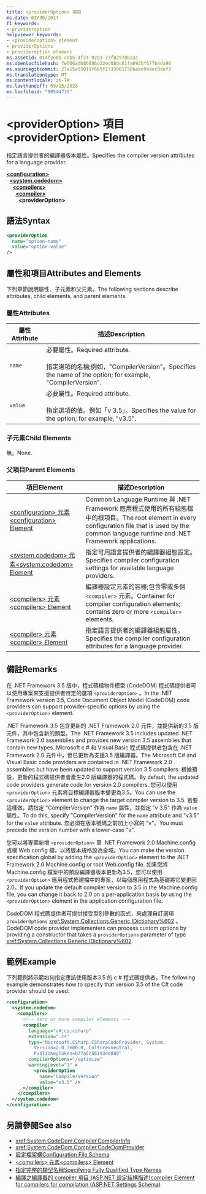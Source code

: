```yaml
---
title: <providerOption> 項目
ms.date: 03/30/2017
f1_keywords:
- provideroption
helpviewer_keywords:
- <provideroption> element
- providerOptions
- provideroption element
ms.assetid: 014f2e0b-c0b5-4fc4-92d3-73f02978b2a1
ms.openlocfilehash: 7e006adb86886d22ec08dc61fa092bf677b4da96
ms.sourcegitcommit: 27a15a55019f6b5f2733961738babe94aec0def3
ms.translationtype: MT
ms.contentlocale: zh-TW
ms.lasthandoff: 09/15/2020
ms.locfileid: "90544735"
---
```

# <a name="provideroption-element"></a><span data-ttu-id="27704-102">\<providerOption> 項目</span><span class="sxs-lookup"><span data-stu-id="27704-102">\<providerOption> Element</span></span>
<span data-ttu-id="27704-103">指定語言提供者的編譯器版本屬性。</span><span class="sxs-lookup"><span data-stu-id="27704-103">Specifies the compiler version attributes for a language provider.</span></span>  

[**\<configuration>**](../configuration-element.md)\
&nbsp;&nbsp;[**\<system.codedom>**](system-codedom-element.md)\
&nbsp;&nbsp;&nbsp;&nbsp;[**\<compilers>**](compilers-element.md)\
&nbsp;&nbsp;&nbsp;&nbsp;&nbsp;&nbsp;[**\<compiler>**](compiler-element.md)\
&nbsp;&nbsp;&nbsp;&nbsp;&nbsp;&nbsp;&nbsp;&nbsp;**\<providerOption>**

## <a name="syntax"></a><span data-ttu-id="27704-104">語法</span><span class="sxs-lookup"><span data-stu-id="27704-104">Syntax</span></span>  
  
```xml  
<providerOption  
  name="option-name"  
  value="option-value"  
/>  
```  
  
## <a name="attributes-and-elements"></a><span data-ttu-id="27704-105">屬性和項目</span><span class="sxs-lookup"><span data-stu-id="27704-105">Attributes and Elements</span></span>  
 <span data-ttu-id="27704-106">下列章節說明屬性、子元素和父元素。</span><span class="sxs-lookup"><span data-stu-id="27704-106">The following sections describe attributes, child elements, and parent elements.</span></span>  
  
### <a name="attributes"></a><span data-ttu-id="27704-107">屬性</span><span class="sxs-lookup"><span data-stu-id="27704-107">Attributes</span></span>  
  
|<span data-ttu-id="27704-108">屬性</span><span class="sxs-lookup"><span data-stu-id="27704-108">Attribute</span></span>|<span data-ttu-id="27704-109">描述</span><span class="sxs-lookup"><span data-stu-id="27704-109">Description</span></span>|  
|---------------|-----------------|  
|`name`|<span data-ttu-id="27704-110">必要屬性。</span><span class="sxs-lookup"><span data-stu-id="27704-110">Required attribute.</span></span><br /><br /> <span data-ttu-id="27704-111">指定選項的名稱;例如，"CompilerVersion"。</span><span class="sxs-lookup"><span data-stu-id="27704-111">Specifies the name of the option; for example, "CompilerVersion".</span></span>|  
|`value`|<span data-ttu-id="27704-112">必要屬性。</span><span class="sxs-lookup"><span data-stu-id="27704-112">Required attribute.</span></span><br /><br /> <span data-ttu-id="27704-113">指定選項的值。例如「v 3.5」。</span><span class="sxs-lookup"><span data-stu-id="27704-113">Specifies the value for the option; for example, "v3.5".</span></span>|  
  
### <a name="child-elements"></a><span data-ttu-id="27704-114">子元素</span><span class="sxs-lookup"><span data-stu-id="27704-114">Child Elements</span></span>  
 <span data-ttu-id="27704-115">無。</span><span class="sxs-lookup"><span data-stu-id="27704-115">None.</span></span>  
  
### <a name="parent-elements"></a><span data-ttu-id="27704-116">父項目</span><span class="sxs-lookup"><span data-stu-id="27704-116">Parent Elements</span></span>  
  
|<span data-ttu-id="27704-117">項目</span><span class="sxs-lookup"><span data-stu-id="27704-117">Element</span></span>|<span data-ttu-id="27704-118">描述</span><span class="sxs-lookup"><span data-stu-id="27704-118">Description</span></span>|  
|-------------|-----------------|  
|[<span data-ttu-id="27704-119">\<configuration> 元素</span><span class="sxs-lookup"><span data-stu-id="27704-119">\<configuration> Element</span></span>](../configuration-element.md)|<span data-ttu-id="27704-120">Common Language Runtime 與 .NET Framework 應用程式使用的所有組態檔中的根項目。</span><span class="sxs-lookup"><span data-stu-id="27704-120">The root element in every configuration file that is used by the common language runtime and .NET Framework applications.</span></span>|  
|[<span data-ttu-id="27704-121">\<system.codedom> 元素</span><span class="sxs-lookup"><span data-stu-id="27704-121">\<system.codedom> Element</span></span>](system-codedom-element.md)|<span data-ttu-id="27704-122">指定可用語言提供者的編譯器組態設定。</span><span class="sxs-lookup"><span data-stu-id="27704-122">Specifies compiler configuration settings for available language providers.</span></span>|  
|[<span data-ttu-id="27704-123">\<compilers> 元素</span><span class="sxs-lookup"><span data-stu-id="27704-123">\<compilers> Element</span></span>](compilers-element.md)|<span data-ttu-id="27704-124">編譯器設定元素的容器;包含零或多個 `<compiler>` 元素。</span><span class="sxs-lookup"><span data-stu-id="27704-124">Container for compiler configuration elements; contains zero or more `<compiler>` elements.</span></span>|  
|[<span data-ttu-id="27704-125">\<compiler> 元素</span><span class="sxs-lookup"><span data-stu-id="27704-125">\<compiler> Element</span></span>](compiler-element.md)|<span data-ttu-id="27704-126">指定語言提供者的編譯器組態屬性。</span><span class="sxs-lookup"><span data-stu-id="27704-126">Specifies the compiler configuration attributes for a language provider.</span></span>|  
  
## <a name="remarks"></a><span data-ttu-id="27704-127">備註</span><span class="sxs-lookup"><span data-stu-id="27704-127">Remarks</span></span>  
 <span data-ttu-id="27704-128">在 .NET Framework 3.5 版中，程式碼檔物件模型 (CodeDOM) 程式碼提供者可以使用專案來支援提供者特定的選項 `<providerOption>` 。</span><span class="sxs-lookup"><span data-stu-id="27704-128">In the .NET Framework version 3.5, Code Document Object Model (CodeDOM) code providers can support provider-specific options by using the `<providerOption>` element.</span></span>  
  
 <span data-ttu-id="27704-129">.NET Framework 3.5 包含更新的 .NET Framework 2.0 元件，並提供新的3.5 版元件，其中包含新的類型。</span><span class="sxs-lookup"><span data-stu-id="27704-129">The .NET Framework 3.5 includes updated .NET Framework 2.0 assemblies and provides new version 3.5 assemblies that contain new types.</span></span> <span data-ttu-id="27704-130">Microsoft c # 和 Visual Basic 程式碼提供者包含在 .NET Framework 2.0 元件中，但已更新為支援3.5 版編譯器。</span><span class="sxs-lookup"><span data-stu-id="27704-130">The Microsoft C# and Visual Basic code providers are contained in .NET Framework 2.0 assemblies but have been updated to support version 3.5 compilers.</span></span> <span data-ttu-id="27704-131">根據預設，更新的程式碼提供者會產生2.0 版編譯器的程式碼。</span><span class="sxs-lookup"><span data-stu-id="27704-131">By default, the updated code providers generate code for version 2.0 compilers.</span></span> <span data-ttu-id="27704-132">您可以使用 `<providerOption>` 元素將目標編譯器版本變更為3.5。</span><span class="sxs-lookup"><span data-stu-id="27704-132">You can use the `<providerOption>` element to change the target compiler version to 3.5.</span></span> <span data-ttu-id="27704-133">若要這樣做，請指定 "CompilerVersion" 作為 `name` 屬性，並指定 "v 3.5" 作為 `value` 屬性。</span><span class="sxs-lookup"><span data-stu-id="27704-133">To do this, specify "CompilerVersion" for the `name` attribute and "v3.5" for the `value` attribute.</span></span> <span data-ttu-id="27704-134">您必須在版本號碼之前加上小寫的 "v"。</span><span class="sxs-lookup"><span data-stu-id="27704-134">You must precede the version number with a lower-case "v".</span></span>  
  
 <span data-ttu-id="27704-135">您可以將專案新增 `<providerOption>` 至 .NET Framework 2.0 Machine.config 或根 Web.config 檔，以將版本規格設為全域。</span><span class="sxs-lookup"><span data-stu-id="27704-135">You can make the version specification global by adding the `<providerOption>` element to the .NET Framework 2.0 Machine.config or root Web.config file.</span></span> <span data-ttu-id="27704-136">如果您將 Machine.config 檔案中的預設編譯器版本更新為3.5，您可以使用 `<providerOption>` 應用程式佈建檔中的專案，以每個應用程式為基礎將它變更回2.0。</span><span class="sxs-lookup"><span data-stu-id="27704-136">If you update the default compiler version to 3.5 in the Machine.config file, you can change it back to 2.0 on a per-application basis by using the `<providerOption>` element in the application configuration file.</span></span>  
  
 <span data-ttu-id="27704-137">CodeDOM 程式碼提供者可提供接受型別參數的函式，來處理自訂選項 `providerOptions` <xref:System.Collections.Generic.IDictionary%602> 。</span><span class="sxs-lookup"><span data-stu-id="27704-137">CodeDOM code provider implementers can process custom options by providing a constructor that takes a `providerOptions` parameter of type <xref:System.Collections.Generic.IDictionary%602>.</span></span>  
  
## <a name="example"></a><span data-ttu-id="27704-138">範例</span><span class="sxs-lookup"><span data-stu-id="27704-138">Example</span></span>  
 <span data-ttu-id="27704-139">下列範例將示範如何指定應該使用版本3.5 的 c # 程式碼提供者。</span><span class="sxs-lookup"><span data-stu-id="27704-139">The following example demonstrates how to specify that version 3.5 of the C# code provider should be used.</span></span>  
  
```xml  
<configuration>  
  <system.codedom>  
    <compilers>  
      <!-- zero or more compiler elements -->  
      <compiler  
        language="c#;cs;csharp"  
        extension=".cs"  
        type="Microsoft.CSharp.CSharpCodeProvider, System,
          Version=2.0.3600.0, Culture=neutral,
          PublicKeyToken=b77a5c561934e089"  
        compilerOptions="/optimize"  
        warningLevel="1" >  
          <providerOption  
            name="CompilerVersion"  
            value="v3.5" />  
      </compiler>  
    </compilers>  
  </system.codedom>  
</configuration>  
```  
  
## <a name="see-also"></a><span data-ttu-id="27704-140">另請參閱</span><span class="sxs-lookup"><span data-stu-id="27704-140">See also</span></span>

- <xref:System.CodeDom.Compiler.CompilerInfo>
- <xref:System.CodeDom.Compiler.CodeDomProvider>
- [<span data-ttu-id="27704-141">設定檔架構</span><span class="sxs-lookup"><span data-stu-id="27704-141">Configuration File Schema</span></span>](../index.md)
- [<span data-ttu-id="27704-142">\<compilers> 元素</span><span class="sxs-lookup"><span data-stu-id="27704-142">\<compilers> Element</span></span>](compilers-element.md)
- [<span data-ttu-id="27704-143">指定完整的類型名稱</span><span class="sxs-lookup"><span data-stu-id="27704-143">Specifying Fully Qualified Type Names</span></span>](../../../reflection-and-codedom/specifying-fully-qualified-type-names.md)
- <span data-ttu-id="27704-144">[編譯之編譯器的 compiler 項目 (ASP.NET 設定結構描述)](/previous-versions/dotnet/netframework-4.0/a15ebt6c(v=vs.100))</span><span class="sxs-lookup"><span data-stu-id="27704-144">[compiler Element for compilers for compilation (ASP.NET Settings Schema)](/previous-versions/dotnet/netframework-4.0/a15ebt6c(v=vs.100))</span></span>
